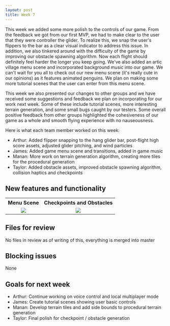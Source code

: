 ```yaml
---
layout: post
title: Week 7
---
```


This week we added some more polish to the controls of our game. From the feedback we got from our first MVP, we had to make clear to the user that they were controller the glider. To realize this, we snap the user's flippers to the bar as a clear visual indicator to address this issue.
In addition, we also tinkered around with the difficulty of the game by improving our obstacle spawning algorithm. Now each flight should definitely feel harder the longer you keep going.
We've also added an artic village menu scene and incorporated background music into our game. We can't wait for you all to check out our new menu scene (it's really cute in our opinions) as it features animated penguins. We plan on making some more tutorial scenes that the user can enter from this menu scene.

This week we also presented our changes to other groups and we have received some suggestions and feedback we plan on incorporating for our work next week. Some of these include tutorial scenes, more interesting terrain generation, and some small bugs caught by our testers. 
Some overall positive feedback from other groups highlighted the cohesiveness of our game as a whole and smooth flying experience with no nauseousness.

Here is what each team member worked on this week:
* Arthur: Added flipper snapping to the hang glider bar, post-flight high score assets, adjusted glider pitching, and wind particles
* James: Added game menu scene and transitions, added in game music
* Manan: More work on terrain generation algorithm, creating more tiles for the procedural generation
* Taylor: Added obstacle assets, improved obstacle spawning algorithm, collision haptics and checkpoints
## New features and functionality

<table style="width:100%">
<tbody>
<tr>
    <th style="border: none; text-align: center;">Menu Scene</th>
    <th style="border: none; text-align: center;">Checkpoints and Obstacles</th>
</tr>
<tr>
    <td style="border: none; text-align: center;">
        <img src="/xrcapstone22wi-team3/assets/gifs/week7/menu.gif">
    </td>
    <td style="border: none; text-align: center;">
        <img src="/xrcapstone22wi-team3/assets/gifs/week7/obstacles.gif">
    </td>
</tr>
<tr>
</tr>
</tbody>
</table>

## Files for review
No files in review as of writing of this, everything is merged into master

## Blocking issues
None

## Goals for next week
* Arthur: Continue working on voice control and local multiplayer mode
* James: Create tutorial scenes showing user basic controls
* Manan: Develop terrain tiles and add side bounds to procedural terrain generation
* Taylor: Final polish for checkpoint / obstacle generation
